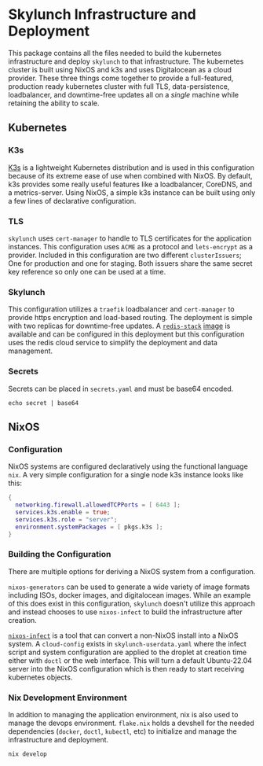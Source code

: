 # Skylunch Infrastructure and Deployment

This package contains all the files needed to build the kubernetes infrastructure and deploy
`skylunch` to that infrastructure. The kubernetes cluster is built using NixOS and k3s and
uses Digitalocean as a cloud provider. These three things come together to provide a
full-featured, production ready kubernetes cluster with full TLS, data-persistence,
loadbalancer, and downtime-free updates all on a *single* machine while retaining the ability to
scale.

## Kubernetes

### K3s

[K3s](https://github.com/k3s-io/k3s) is a lightweight Kubernetes distribution and is used in this
configuration because of its extreme ease of use when combined with NixOS. By default, k3s
provides some really useful features like a loadbalancer, CoreDNS, and a metrics-server. Using
NixOS, a simple k3s instance can be built using only a few lines of declarative configuration.

### TLS

`skylunch` uses `cert-manager` to handle to TLS certificates for the application instances.
This configuration uses `ACME` as a protocol and `lets-encrypt` as a provider. Included in this
configuration are two different `clusterIssuers`; One for production and one for staging.
Both issuers share the same secret key reference so only one can be used at a time.

### Skylunch

This configuration utilizes a `traefik` loadbalancer and `cert-manager` to provide https
encryption and load-based routing. The deployment is simple with two replicas for downtime-free
updates. A
[`redis-stack`](https://redis.io/docs/stack/) [image](https://hub.docker.com/r/redis/redis-stack)
is available and can be configured in this deployment but this configuration uses the redis
cloud service to simplify the deployment and data management.

### Secrets
Secrets can be placed in `secrets.yaml` and must be base64 encoded.

```shell
echo secret | base64
```


## NixOS

### Configuration

NixOS systems are configured declaratively using the functional language `nix`. A
very simple configuration for a single node k3s instance looks like this:

```nix
{
  networking.firewall.allowedTCPPorts = [ 6443 ];
  services.k3s.enable = true;
  services.k3s.role = "server";
  environment.systemPackages = [ pkgs.k3s ];
}
```

### Building the Configuration

There are multiple options for deriving a NixOS system from a configuration.

`nixos-generators` can be used to generate a wide variety of image formats including ISOs,
docker images, and digitalocean images. While an example of this does exist in this configuration,
`skylunch` doesn't utilize this approach and instead chooses to use `nixos-infect` to build the
infrastructure after creation. 

[`nixos-infect`](https://github.com/elitak/nixos-infect) is a tool that can convert a non-NixOS
install into a NixOS system. A `cloud-config` exists in `skylunch-userdata.yaml` where the infect
script and system configuration are applied to the droplet at creation time either with `doctl`
or the web interface. This will turn a default Ubuntu-22.04 server into the NixOS configuration
which is then ready to start receiving kubernetes objects.


### Nix Development Environment

In addition to managing the application environment, nix is also used to manage the devops
environment. `flake.nix` holds a devshell for the needed dependencies
(`docker`, `doctl`, `kubectl`, etc) to initialize and manage the infrastructure and deployment.
```shell
nix develop
```
